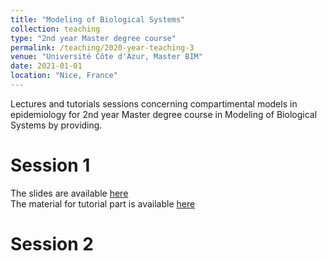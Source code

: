 ```yaml
---
title: "Modeling of Biological Systems"
collection: teaching
type: "2nd year Master degree course"
permalink: /teaching/2020-year-teaching-3
venue: "Université Côte d'Azur, Master BIM"
date: 2021-01-01
location: "Nice, France"
---
```


Lectures and tutorials sessions concerning compartimental models in epidemiology for 2nd year Master degree course in Modeling of Biological Systems by providing.

Session 1
======
The slides are available [here](http://ibalelli.github.io/files/course_material/comp_models/Slides_cours_comp_model1.pdf) <br/>
The material for tutorial part is available [here](http://ibalelli.github.io/files/course_material/comp_models/TD1.zip)

Session 2
======


